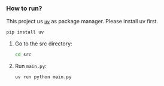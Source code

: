 ### How to run?
This project us [`uv`](https://github.com/astral-sh/uv) as package manager. Please install uv first.
```bash
pip install uv
```

1. Go to the src directory:
   ```bash
   cd src
   ```
3. Run `main.py`:
   ```bash
   uv run python main.py
   ```
